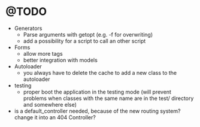 # @TODO

* Generators
  * Parse arguments with getopt (e.g. -f for overwriting)
  * add a possibility for a script to call an other script
* Forms
  * allow more tags
  * better integration with models
* Autoloader
  * you always have to delete the cache to add a new class to the autoloader
* testing
  * proper boot the application in the testing mode (will prevent problems when classes with the same name are in the test/ directory and somewhere else)
* is a default_controller needed, because of the new routing system? change it into an 404 Controller?

